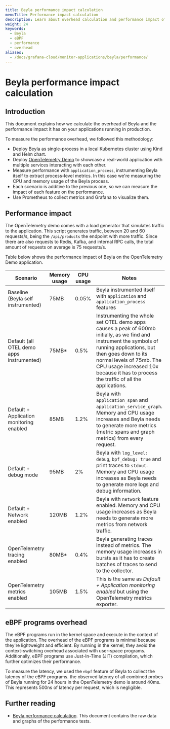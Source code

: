 ```yaml
---
title: Beyla performance impact calculation
menuTitle: Performance impact calculation
description: Learn about overhead calculation and performance impact of Beyla.
weight: 24
keywords:
  - Beyla
  - eBPF
  - performance
  - overhead
aliases:
  - /docs/grafana-cloud/monitor-applications/beyla/performance/
---
```


# Beyla performance impact calculation

## Introduction

This document explains how we calculate the overhead of Beyla and the performance impact it has on your applications running in production.

To measure the performance overhead, we followed this methodology:
- Deploy Beyla as single-process in a local Kubernetes cluster using Kind and Helm chart.
- Deploy [OpenTelemetry Demo](https://opentelemetry.io/docs/demo/architecture/) to showcase a real-world application with multiple services interacting with each other.
- Measure performance with `application_process`, instrumenting Beyla itself to extract process-level metrics. In this case we're measuring the CPU and memory usage of the Beyla process.
- Each scenario is additive to the previous one, so we can measure the impact of each feature on the performance.
- Use Prometheus to collect metrics and Grafana to visualize them.

## Performance impact

The OpenTelemetry demo comes with a load generator that simulates traffic to the application. This script generates traffic, between 20 and 60 requests/s, being the `/api/products` the endpoint with more traffic. Since there are also requests to Redis, Kafka, and internal RPC calls, the total amount of requests on average is 75 requests/s.

Table below shows the performance impact of Beyla on the OpenTelemetry Demo application.

| Scenario | Memory usage | CPU usage | Notes |
|----------|--------------|-----------|-------|
| Baseline (Beyla self instrumented) | 75MB | 0.05% | Beyla instrumented itself with `application` and `application_process` features |
| Default (all OTEL demo apps instrumented) | 75MB* | 0.5% | Instrumenting the whole set OTEL demo apps causes a peak of 600mb initially, as we find and instrument the symbols of running applications, but then goes down to its normal levels of 75mb. The CPU usage increased 10x because it has to process the traffic of all the applications. |
| Default + Application monitoring enabled | 85MB | 1.2% | Beyla with `application_span` and `application_service_graph`. Memory and CPU usage increases and Beyla needs to generate more metrics (metric spans and graph metrics) from every request.|
| Default + debug mode | 95MB | 2% | Beyla with `log_level: debug`, `bpf_debug: true` and print traces to `stdout`. Memory and CPU usage increases as Beyla needs to generate more logs and debug information.|
| Default + Network enabled | 120MB | 1.2% | Beyla with `network` feature enabled. Memory and CPU usage increases as Beyla needs to generate more metrics from network traffic.|
| OpenTelemetry tracing enabled | 80MB* | 0.4% | Beyla generating traces instead of metrics. The  memory usage increases in bursts as it has to create batches of traces to send to the collector.|
| OpenTelemetry metrics enabled | 105MB | 1.5% | This is the same as _Default + Application monitoring enabled_ but using the OpenTelemetry metrics exporter.|

## eBPF programs overhead

The eBPF programs run in the kernel space and execute in the context of the application. The overhead of the eBPF programs is minimal because they're lightweight and efficient. By running in the kernel, they avoid the context-switching overhead associated with user-space programs. Additionally, eBPF programs use Just-In-Time (JIT) compilation, which further optimizes their performance.

To measure the latency, we used the `ebpf` feature of Beyla to collect the latency of the eBPF programs. the observed latency of all combined probes of Beyla running for 24 hours in the OpenTelemetry demo is around 40ms. This represents 500ns of latency per request, which is negligible.

## Further reading

* [Beyla performance calculation](https://docs.google.com/document/d/e/2PACX-1vTNbMqlkLRM0FtUdEqyderTePEjcK-s6FgDhKyzujWnhuS6ty9Ut4S-c3mgQcHt72el0BG3Iy5jV_AK/pub). This document contains the raw data and graphs of the performance tests.